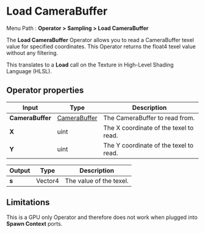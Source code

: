 # Load CameraBuffer

Menu Path : **Operator > Sampling > Load CameraBuffer**

The **Load CameraBuffer** Operator allows you to read a CameraBuffer texel value for specified coordinates. This Operator returns the float4 texel value without any filtering.

This translates to a **Load** call on the Texture in High-Level Shading Language (HLSL).

## Operator properties

| **Input**        | **Type**                             | **Description**                        |
| ---------------- | ------------------------------------ | -------------------------------------- |
| **CameraBuffer** | [CameraBuffer](Type-CameraBuffer.md) | The CameraBuffer to read from.         |
| **X**            | uint                                 | The X coordinate of the texel to read. |
| **Y**            | uint                                 | The Y coordinate of the texel to read. |

| **Output** | **Type** | **Description**         |
| ---------- | -------- | ----------------------- |
| **s**      | Vector4  | The value of the texel. |

## Limitations

This is a GPU only Operator and therefore does not work when plugged into **Spawn Context** ports.
